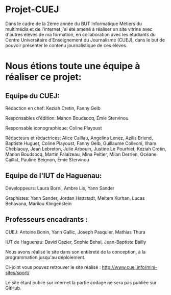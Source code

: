 # Projet-CUEJ

Dans le cadre de la 2ème année du BUT Informatique Métiers du multimédia et de l'internet j'ai été amené à réaliser un site vitrine avec d'autres élèves de ma formation, en collaboration avec les étudiants du Centre Universitaire d’Enseignement du Journalisme (CUEJ), dans le but de pouvoir présenter le contenu journalistique de ces élèves.

# Nous étions toute une équipe à réaliser ce projet: 
  ## Equipe du CUEJ:
  Rédaction en chef: Keziah Cretin, Fanny Gelb
  
  Responsables d'édition: Manon Boudsocq, Émie Stervinou
  
  Responsable iconographique: Coline Playoust
  
  Rédacteurs et rédactrices: Alice Caillau, Angelina Lenez, Azilis Briend, Baptiste Huguet, Coline Playoust, Fanny Gelb, Guillaume Colleoni, Ilham Cheblaouy, Jean Lebreton, Julie Arbouin, Justine Le Pourhiet, Keziah Cretin, Manon Boudsocq, Martin Falaizeau,     Mina Peltier, Milan Derrien, Océane Caillat, Pauline Beignon, Émie Stervinou 

  ## Equipe de l'IUT de Haguenau:
  Développeurs: Laura Borni, Ambre Lis, Yann Sander
  
  Graphistes: Yann Sander, Jordan Hattstadt, Meltem Kurhan, Lucas Behavana, Marilou Klingenstein 

  ## Professeurs encadrants : 
  CUEJ: Antoine Bonin, Yann Gallic, Joseph Pasquier, Mathias Thura
  
  IUT de Haguenau: David Cazier, Sophie Behal, Jean-Baptiste Bailly 


Nous avons réalisé le site dans son entièreté de la conception, à la programmation jusqu'au déploiement.

Ci-joint vous pouvez retrouver le site réalisé : http://www.cuej.info/mini-sites/sport/

Le site étant publié sur internet la partie codage ne sera pas publiée sur GitHub.

